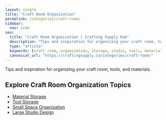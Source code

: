 ```yaml
---
layout: single
title: "Craft Room Organization"
permalink: /categories/craft-room/
sidebar:
  nav: side
seo:
  title: "Craft Room Organization | Crafting Supply Hub"
  description: "Tips and inspiration for organizing your craft room, tools, and materials."
  type: "article"
  keywords: [craft room, organization, storage, studio, tools, materials]
  canonical_url: "https://craftingsupply.ca/categories/craft-room/"
---
```

Tips and inspiration for organizing your craft room, tools, and materials.

## Explore Craft Room Organization Topics

- [Material Storage](/categories/craft-room/material-storage/)
- [Tool Storage](/categories/craft-room/tool-storage/)
- [Small Space Organization](/categories/craft-room/small-space-organization/)
- [Large Studio Design](/categories/craft-room/large-studio-design/)
